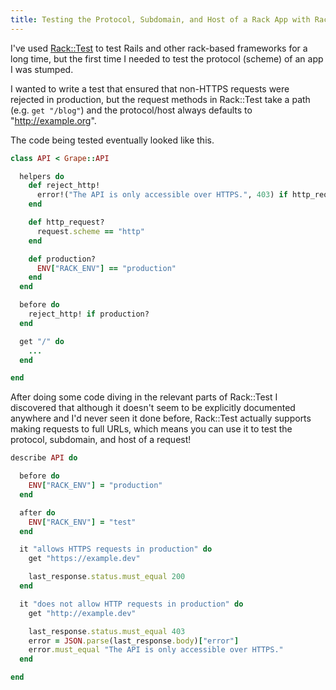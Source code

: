 ```yaml
---
title: Testing the Protocol, Subdomain, and Host of a Rack App with Rack::Test
---
```


I've used [Rack::Test][rack-test] to test Rails and other rack-based frameworks for a long time, but the first time I needed to test the protocol (scheme) of an app I was stumped.

I wanted to write a test that ensured that non-HTTPS requests were rejected in production, but the request methods in Rack::Test take a path (e.g. `get "/blog"`) and the protocol/host always defaults to "http://example.org".

The code being tested eventually looked like this.

```ruby
class API < Grape::API

  helpers do
    def reject_http!
      error!("The API is only accessible over HTTPS.", 403) if http_request?
    end

    def http_request?
      request.scheme == "http"
    end

    def production?
      ENV["RACK_ENV"] == "production"
    end
  end

  before do
    reject_http! if production?
  end

  get "/" do
    ...
  end

end
```

After doing some code diving in the relevant parts of Rack::Test I discovered that although it doesn't seem to be explicitly documented anywhere and I'd never seen it done before, Rack::Test actually supports making requests to full URLs, which means you can use it to test the protocol, subdomain, and host of a request!

```ruby
describe API do

  before do
    ENV["RACK_ENV"] = "production"
  end

  after do
    ENV["RACK_ENV"] = "test"
  end

  it "allows HTTPS requests in production" do
    get "https://example.dev"

    last_response.status.must_equal 200
  end

  it "does not allow HTTP requests in production" do
    get "http://example.dev"

    last_response.status.must_equal 403
    error = JSON.parse(last_response.body)["error"]
    error.must_equal "The API is only accessible over HTTPS."
  end

end
```

[rack-test]: https://github.com/brynary/rack-test
